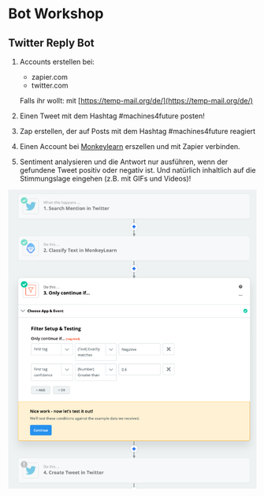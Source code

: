 # Bot Workshop

## Twitter Reply Bot
1) Accounts erstellen bei:
    - zapier.com
    - twitter.com

    Falls ihr wollt: mit [https://temp-mail.org/de/](https://temp-mail.org/de/)

2) Einen Tweet mit dem Hashtag #machines4future posten!

3) Zap erstellen, der auf Posts mit dem Hashtag #machines4future reagiert

4) Einen Account bei [Monkeylearn](https://monkeylearn.com) erszellen und mit Zapier verbinden.

5) Sentiment analysieren und die Antwort nur ausführen, wenn der gefundene Tweet positiv oder negativ ist. Und natürlich inhaltlich auf die Stimmungslage eingehen (z.B. mit GIFs und Videos)!

![](img/zapier-twitter.png)


